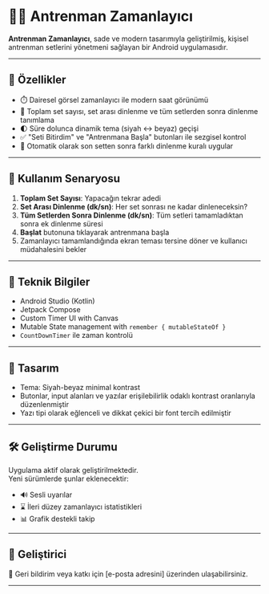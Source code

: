 # 🏋️‍♂️ Antrenman Zamanlayıcı

**Antrenman Zamanlayıcı**, sade ve modern tasarımıyla geliştirilmiş, kişisel antrenman setlerini yönetmeni sağlayan bir Android uygulamasıdır.

---

## 📱 Özellikler

- ⏱️ Dairesel görsel zamanlayıcı ile modern saat görünümü
- 🎯 Toplam set sayısı, set arası dinlenme ve tüm setlerden sonra dinlenme tanımlama
- 🌓 Süre dolunca dinamik tema (siyah ↔ beyaz) geçişi
- ✅ "Seti Bitirdim" ve "Antrenmana Başla" butonları ile sezgisel kontrol
- 🧠 Otomatik olarak son setten sonra farklı dinlenme kuralı uygular

---

## 🧩 Kullanım Senaryosu

1. **Toplam Set Sayısı**: Yapacağın tekrar adedi
2. **Set Arası Dinlenme (dk/sn)**: Her set sonrası ne kadar dinleneceksin?
3. **Tüm Setlerden Sonra Dinlenme (dk/sn)**: Tüm setleri tamamladıktan sonra ek dinlenme süresi
4. **Başlat** butonuna tıklayarak antrenmana başla
5. Zamanlayıcı tamamlandığında ekran teması tersine döner ve kullanıcı müdahalesini bekler

---

## 🧪 Teknik Bilgiler

- Android Studio (Kotlin)
- Jetpack Compose
- Custom Timer UI with Canvas
- Mutable State management with `remember { mutableStateOf }`
- `CountDownTimer` ile zaman kontrolü

---

## 🎨 Tasarım

- Tema: Siyah-beyaz minimal kontrast
- Butonlar, input alanları ve yazılar erişilebilirlik odaklı kontrast oranlarıyla düzenlenmiştir
- Yazı tipi olarak eğlenceli ve dikkat çekici bir font tercih edilmiştir

---

## 🛠️ Geliştirme Durumu

Uygulama aktif olarak geliştirilmektedir.  
Yeni sürümlerde şunlar eklenecektir:
- 🔊 Sesli uyarılar
- ⌛ İleri düzey zamanlayıcı istatistikleri
- 📊 Grafik destekli takip

---

## 👤 Geliştirici

📧 Geri bildirim veya katkı için [e-posta adresini] üzerinden ulaşabilirsiniz.

---

